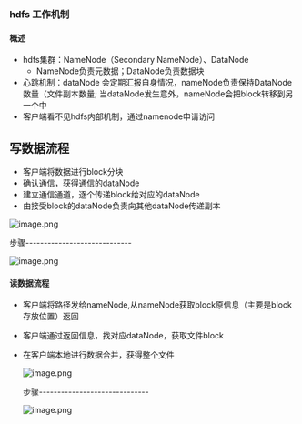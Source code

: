 
### hdfs 工作机制

#### 概述

* hdfs集群：NameNode（Secondary NameNode）、DataNode
  * NameNode负责元数据；DataNode负责数据块
* 心跳机制：dataNode 会定期汇报自身情况，nameNode负责保持DataNode数量（文件副本数量;
            当dataNode发生意外，nameNode会把block转移到另一个中
* 客户端看不见hdfs内部机制，通过namenode申请访问

## 写数据流程

*  客户端将数据进行block分块
*  确认通信，获得通信的dataNode
*  建立通信通道，逐个传递block给对应的dataNode
*  由接受block的dataNode负责向其他dataNode传递副本

  ![image.png](https://upload-images.jianshu.io/upload_images/14466577-ed2366c56c07b102.png?imageMogr2/auto-orient/strip%7CimageView2/2/w/1240)
   
   步骤-----------------------------
   
  ![image.png](https://upload-images.jianshu.io/upload_images/14466577-0c19e90d2d3955dc.png?imageMogr2/auto-orient/strip%7CimageView2/2/w/1240)


#### 读数据流程   

* 客户端将路径发给nameNode,从nameNode获取block原信息（主要是block存放位置）返回
* 客户端通过返回信息，找对应dataNode，获取文件block
* 在客户端本地进行数据合并，获得整个文件

  ![image.png](https://upload-images.jianshu.io/upload_images/14466577-3c4c3f99c8c126d2.png?imageMogr2/auto-orient/strip%7CimageView2/2/w/1240)
 
  步骤------------------------------
  
  ![image.png](https://upload-images.jianshu.io/upload_images/14466577-9af53e8601bbe8f2.png?imageMogr2/auto-orient/strip%7CimageView2/2/w/1240)










